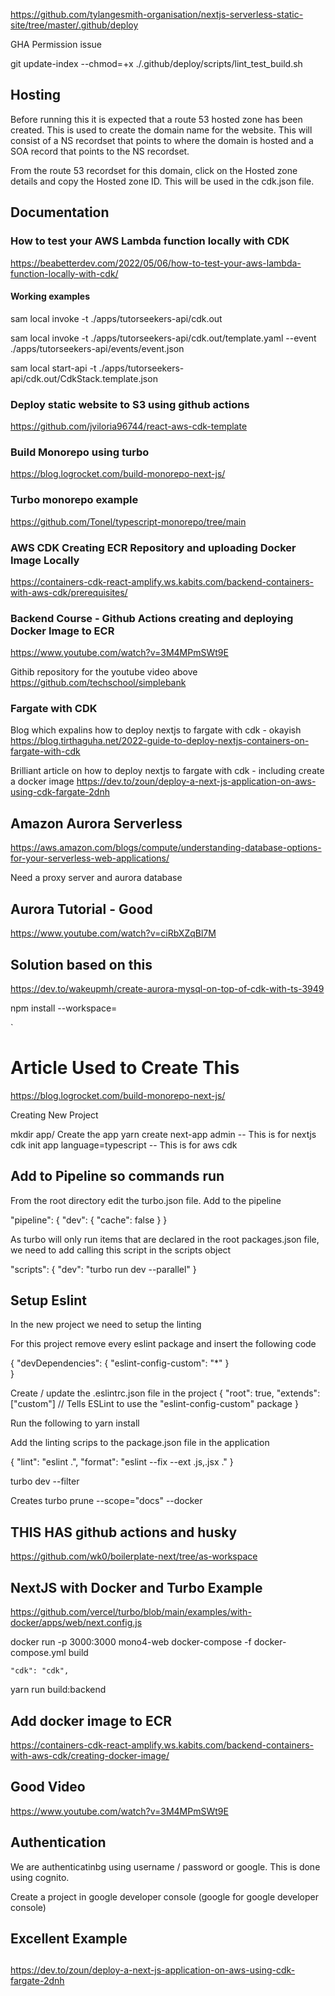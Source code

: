 
https://github.com/tylangesmith-organisation/nextjs-serverless-static-site/tree/master/.github/deploy


GHA Permission issue

git update-index --chmod=+x ./.github/deploy/scripts/lint_test_build.sh




## Hosting

Before running this it is expected that a route 53 hosted zone has been created. This is used to create the domain name for the website. 
This will consist of a NS recordset that points to where the domain is hosted and a SOA record that points to the NS recordset.

From the route 53 recordset for this domain, click on the Hosted zone details and copy the Hosted zone ID. This will be used in the cdk.json file.



## Documentation

### How to test your AWS Lambda function locally with CDK
https://beabetterdev.com/2022/05/06/how-to-test-your-aws-lambda-function-locally-with-cdk/

#### Working examples
sam local invoke -t ./apps/tutorseekers-api/cdk.out

sam local invoke -t ./apps/tutorseekers-api/cdk.out/template.yaml --event ./apps/tutorseekers-api/events/event.json

sam local start-api -t ./apps/tutorseekers-api/cdk.out/CdkStack.template.json


### Deploy static website to S3 using github actions
https://github.com/jviloria96744/react-aws-cdk-template


### Build Monorepo using turbo
https://blog.logrocket.com/build-monorepo-next-js/

### Turbo monorepo example
https://github.com/Tonel/typescript-monorepo/tree/main

### AWS CDK Creating ECR Repository and uploading Docker Image Locally
https://containers-cdk-react-amplify.ws.kabits.com/backend-containers-with-aws-cdk/prerequisites/

### Backend Course - Github Actions creating and deploying Docker Image to ECR
https://www.youtube.com/watch?v=3M4MPmSWt9E

Githib repository for the youtube video above
https://github.com/techschool/simplebank

### Fargate with CDK

Blog which expalins how to deploy nextjs to fargate with cdk - okayish
https://blog.tirthaguha.net/2022-guide-to-deploy-nextjs-containers-on-fargate-with-cdk

Brilliant article on how to deploy nextjs to fargate with cdk - including create a docker image
https://dev.to/zoun/deploy-a-next-js-application-on-aws-using-cdk-fargate-2dnh

## Amazon Aurora Serverless
https://aws.amazon.com/blogs/compute/understanding-database-options-for-your-serverless-web-applications/

Need a proxy server and aurora database

## Aurora Tutorial - Good
https://www.youtube.com/watch?v=ciRbXZqBl7M

## Solution based on this
https://dev.to/wakeupmh/create-aurora-mysql-on-top-of-cdk-with-ts-3949



npm install <package> --workspace=<workspace>






`


# Article Used to Create This
https://blog.logrocket.com/build-monorepo-next-js/

Creating New Project

mkdir app/<project name>
Create the app
yarn create next-app admin -- This is for nextjs
cdk init app language=typescript -- This is for aws cdk

## Add to Pipeline so commands run

From the root directory edit the turbo.json file. Add to the pipeline

  "pipeline": {
    "dev": {
      "cache": false
    }
  }

  As turbo will only run items that are declared in the root packages.json file, we need to add calling this script in the scripts object

"scripts": {
    "dev": "turbo run dev --parallel"
}

## Setup Eslint

In the new project we need to setup the linting

For this project remove every eslint package
and insert the following code

{
  "devDependencies": {
   "eslint-config-custom": "*"
  }    
}

Create / update the .eslintrc.json file in the project
{
  "root": true,
  "extends": ["custom"] // Tells ESLint to use the "eslint-config-custom" package
}

Run the following to 
yarn install

Add the linting scrips to the package.json file in the application

{
  "lint": "eslint .",
  "format": "eslint --fix --ext .js,.jsx ."
}




turbo dev --filter <workflow>

Creates 
turbo prune --scope="docs" --docker

## THIS HAS github actions and husky
https://github.com/wk0/boilerplate-next/tree/as-workspace

## NextJS with Docker and Turbo Example

https://github.com/vercel/turbo/blob/main/examples/with-docker/apps/web/next.config.js

docker run -p 3000:3000 mono4-web
docker-compose -f docker-compose.yml build

    "cdk": "cdk",

yarn run build:backend


## Add docker image to ECR
https://containers-cdk-react-amplify.ws.kabits.com/backend-containers-with-aws-cdk/creating-docker-image/

## Good Video
https://www.youtube.com/watch?v=3M4MPmSWt9E





## Authentication

We are authenticatinbg using username / password or google. This is done using cognito.

Create a project in google developer console (google for google developer console)


##
##
## Excellent Example
##
##
https://dev.to/zoun/deploy-a-next-js-application-on-aws-using-cdk-fargate-2dnh


